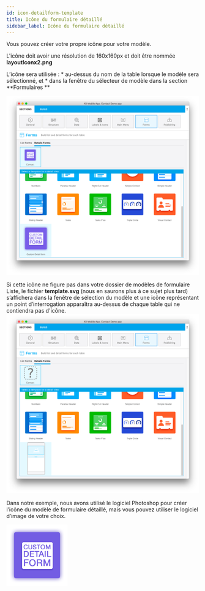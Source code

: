 ```yaml
---
id: icon-detailform-template
title: Icône du formulaire détaillé
sidebar_label: Icône du formulaire détaillé
---
```

Vous pouvez créer votre propre icône pour votre modèle.

L'icône doit avoir une résolution de 160x160px et doit être nommée **layoutIconx2.png**

L’icône sera utilisée : * au-dessus du nom de la table lorsque le modèle sera sélectionné, et * dans la fenêtre du sélecteur de modèle dans la section **Formulaires **

![Custom detailform template](assets/custom-detailform/custom-detailform-template.png)

Si cette icône ne figure pas dans votre dossier de modèles de formulaire Liste, le fichier **template.svg** (nous en saurons plus à ce sujet plus tard) s’affichera dans la fenêtre de sélection du modèle et une icône représentant un point d’interrogation apparaîtra au-dessus de chaque table qui ne contiendra pas d'icône. ![Missing listform icon custom template](assets/custom-detailform/missing-detailform-icon-custom-template.png)

Dans notre exemple, nous avons utilisé le logiciel Photoshop pour créer l’icône du modèle de formulaire détaillé, mais vous pouvez utiliser le logiciel d’image de votre choix.

![Custom listform template icon](assets/custom-detailform/custom-detail-form-icon.png)